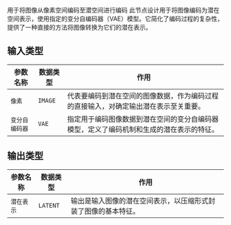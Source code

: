 
用于将图像从像素空间编码至潜空间进行编码
此节点设计用于将图像编码为潜在空间表示，使用指定的变分自编码器（VAE）模型。它简化了编码过程的复杂性，提供了一种直接的方法将图像转换为它们的潜在表示。

## 输入类型

| 参数名称 | 数据类型 | 作用 |
| --- | --- | --- |
| `像素` | `IMAGE` | 代表要编码到潜在空间的图像数据，作为编码过程的直接输入，对确定输出潜在表示至关重要。 |
| `变分自编码器` | `VAE` | 指定用于编码图像数据到潜在空间的变分自编码器模型，定义了编码机制和生成的潜在表示的特征。 |

## 输出类型

| 参数名称 | 数据类型 | 作用 |
| --- | --- | --- |
| `潜在表示` | `LATENT` | 输出是输入图像的潜在空间表示，以压缩形式封装了图像的基本特征。 |
